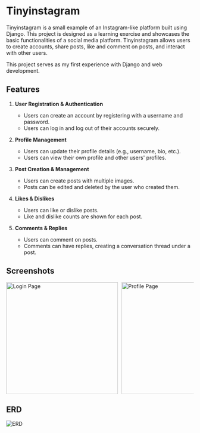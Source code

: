 # Tinyinstagram

Tinyinstagram is a small example of an Instagram-like platform built using Django. This project is designed as a learning exercise and showcases the basic functionalities of a social media platform. Tinyinstagram allows users to create accounts, share posts, like and comment on posts, and interact with other users.

This project serves as my first experience with Django and web development.

## Features

1. **User Registration & Authentication**
   - Users can create an account by registering with a username and password.
   - Users can log in and log out of their accounts securely.

2. **Profile Management**
   - Users can update their profile details (e.g., username, bio, etc.).
   - Users can view their own profile and other users' profiles.

3. **Post Creation & Management**
   - Users can create posts with multiple images.
   - Posts can be edited and deleted by the user who created them.

4. **Likes & Dislikes**
   - Users can like or dislike posts.
   - Like and dislike counts are shown for each post.

5. **Comments & Replies**
   - Users can comment on posts.
   - Comments can have replies, creating a conversation thread under a post.


## Screenshots

<div style="display: flex; overflow-x: auto;">
  <img src="https://github.com/AmirMohamadmAsghari/Maktab105_Tinyinstagram/blob/main/assert/images/user_post.png" alt="Login Page" width="300" style="margin-right: 10px;"/>
  <img src="https://github.com/AmirMohamadmAsghari/Maktab105_Tinyinstagram/blob/main/assert/images/edite_profile.png" alt="Profile Page" width="300" style="margin-right: 10px;"/>
  <img src="https://github.com/AmirMohamadmAsghari/Maktab105_Tinyinstagram/blob/main/assert/images/explor.png" alt="Post Creation" width="300" style="margin-right: 10px;"/>
  <img src="https://github.com/AmirMohamadmAsghari/Maktab105_Tinyinstagram/blob/main/assert/images/user_login.png" alt="Post Like" width="300" style="margin-right: 10px;"/>
  <img src="https://github.com/AmirMohamadmAsghari/Maktab105_Tinyinstagram/blob/main/assert/images/regester.png" alt="Comments Section" width="300"/>
</div>


## ERD

![ERD](https://github.com/AmirMohamadmAsghari/Maktab105_Tinyinstagram/blob/main/ERD.png)
